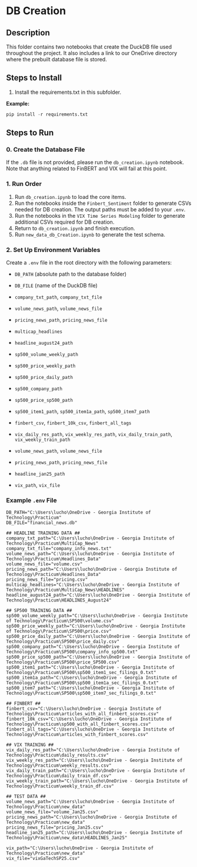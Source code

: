 # DB Creation

## Description
This folder contains two notebooks that create the DuckDB file used throughout the project. It also includes a link to our OneDrive directory where the prebuilt database file is stored.

## Steps to Install 
1. Install the requirements.txt in this subfolder. 

**Example:**
```python
pip install -r requirements.txt
```

## Steps to Run

### 0. Create the Database File
If the `.db` file is not provided, please run the `db_creation.ipynb` notebook. Note that anything related to FinBERT and VIX will fail at this point.

### 1. Run Order
1. Run `db_creation.ipynb` to load the core items.
2. Run the notebooks inside the `Finbert_Sentiment` folder to generate CSVs needed for DB creation. The output paths must be added to your `.env`.
3. Run the notebooks in the `VIX Time Series Modeling` folder to generate additional CSVs required for DB creation.
4. Return to `db_creation.ipynb` and finish execution.
5. Run `new_data_db_Creation.ipynb` to generate the test schema.

### 2. Set Up Environment Variables
Create a `.env` file in the root directory with the following parameters:

- `DB_PATH` (absolute path to the database folder)
- `DB_FILE` (name of the DuckDB file)

- `company_txt_path`, `company_txt_file`
- `volume_news_path`, `volume_news_file`
- `pricing_news_path`, `pricing_news_file`
- `multicap_headlines`
- `headline_august24_path`

- `sp500_volume_weekly_path`
- `sp500_price_weekly_path`
- `sp500_price_daily_path`
- `sp500_company_path`
- `sp500_price_sp500_path`
- `sp500_item1_path`, `sp500_item1a_path`, `sp500_item7_path`

- `finbert_csv`, `finbert_10k_csv`, `finbert_all_tags`

- `vix_daily_res_path`, `vix_weekly_res_path`, `vix_daily_train_path`, `vix_weekly_train_path`

- `volume_news_path`, `volume_news_file`
- `pricing_news_path`, `pricing_news_file`
- `headline_jan25_path`
- `vix_path`, `vix_file`

### Example `.env` File
```
DB_PATH="C:\Users\lucho\OneDrive - Georgia Institute of Technology\Practicum"
DB_FILE="financial_news.db"

## HEADLINE TRAINING DATA ##
company_txt_path="C:\Users\lucho\OneDrive - Georgia Institute of Technology\Practicum\MultiCap_News"
company_txt_file="company_info_news.txt"
volume_news_path="C:\Users\lucho\OneDrive - Georgia Institute of Technology\Practicum\Headlines_Data"
volume_news_file="volume.csv"
pricing_news_path="C:\Users\lucho\OneDrive - Georgia Institute of Technology\Practicum\Headlines_Data"
pricing_news_file="pricing.csv"
multicap_headlines="C:\Users\lucho\OneDrive - Georgia Institute of Technology\Practicum\MultiCap_News\HEADLINES"
headline_august24_path="C:\Users\lucho\OneDrive - Georgia Institute of Technology\Practicum\HEADLINES_August24"

## SP500 TRAINING DATA ##
sp500_volume_weekly_path="C:\Users\lucho\OneDrive - Georgia Institute of Technology\Practicum\SP500\volume.csv"
sp500_price_weekly_path="C:\Users\lucho\OneDrive - Georgia Institute of Technology\Practicum\SP500\price.csv"
sp500_price_daily_path="C:\Users\lucho\OneDrive - Georgia Institute of Technology\Practicum\SP500\price_daily.csv"
sp500_company_path="C:\Users\lucho\OneDrive - Georgia Institute of Technology\Practicum\SP500\company_info_sp500.txt"
sp500_price_sp500_path="C:\Users\lucho\OneDrive - Georgia Institute of Technology\Practicum\SP500\price_SP500.csv"
sp500_item1_path="C:\Users\lucho\OneDrive - Georgia Institute of Technology\Practicum\SP500\sp500_item1_sec_filings_0.txt"
sp500_item1a_path="C:\Users\lucho\OneDrive - Georgia Institute of Technology\Practicum\SP500\sp500_item1a_sec_filings_0.txt"
sp500_item7_path="C:\Users\lucho\OneDrive - Georgia Institute of Technology\Practicum\SP500\sp500_item7_sec_filings_0.txt"

## FINBERT ##
finbert_csv="C:\Users\lucho\OneDrive - Georgia Institute of Technology\Practicum\articles_with_all_finbert_scores.csv"
finbert_10k_csv="C:\Users\lucho\OneDrive - Georgia Institute of Technology\Practicum\sp500_with_all_finbert_scores.csv"
finbert_all_tags="C:\Users\lucho\OneDrive - Georgia Institute of Technology\Practicum\articles_with_finbert_scores.csv"

## VIX TRAINING ##
vix_daily_res_path="C:\Users\lucho\OneDrive - Georgia Institute of Technology\Practicum\daily_results.csv"
vix_weekly_res_path="C:\Users\lucho\OneDrive - Georgia Institute of Technology\Practicum\weekly_results.csv"
vix_daily_train_path="C:\Users\lucho\OneDrive - Georgia Institute of Technology\Practicum\daily_train_df.csv"
vix_weekly_train_path="C:\Users\lucho\OneDrive - Georgia Institute of Technology\Practicum\weekly_train_df.csv"

## TEST DATA ##
volume_news_path="C:\Users\lucho\OneDrive - Georgia Institute of Technology\Practicum\new_data"
volume_news_file="volume_Jan25.csv"
pricing_news_path="C:\Users\lucho\OneDrive - Georgia Institute of Technology\Practicum\new_data"
pricing_news_file="pricing_Jan25.csv"
headline_jan25_path="C:\Users\lucho\OneDrive - Georgia Institute of Technology\Practicum\new_data\HEADLINES_Jan25"

vix_path="C:\Users\lucho\OneDrive - Georgia Institute of Technology\Practicum\new_data"
vix_file="vixGaTechSP25.csv"
```

